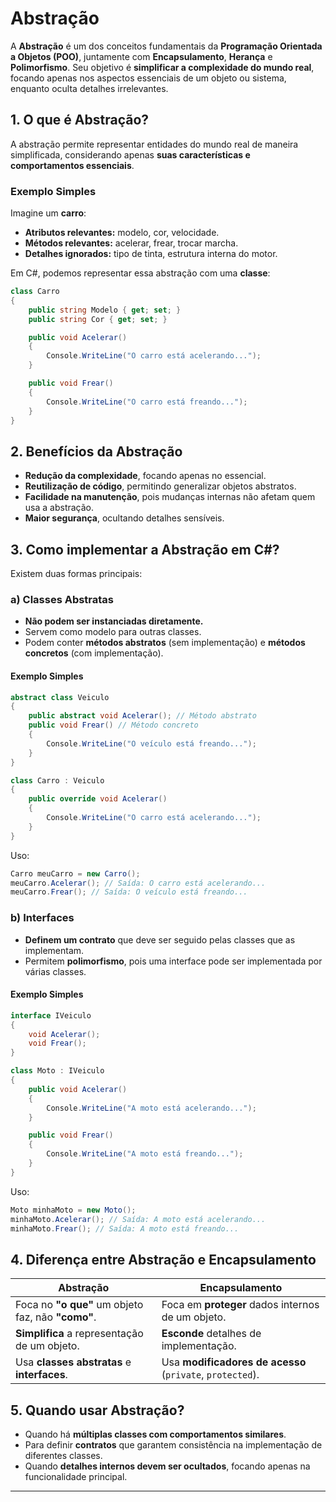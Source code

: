 # **Abstração**

A **Abstração** é um dos conceitos fundamentais da **Programação Orientada a Objetos (POO)**, juntamente com **Encapsulamento**, **Herança** e **Polimorfismo**. Seu objetivo é **simplificar a complexidade do mundo real**, focando apenas nos aspectos essenciais de um objeto ou sistema, enquanto oculta detalhes irrelevantes.

## **1. O que é Abstração?**

A abstração permite representar entidades do mundo real de maneira simplificada, considerando apenas **suas características e comportamentos essenciais**.

### **Exemplo Simples**

Imagine um **carro**:

- **Atributos relevantes:** modelo, cor, velocidade.
- **Métodos relevantes:** acelerar, frear, trocar marcha.
- **Detalhes ignorados:** tipo de tinta, estrutura interna do motor.

Em C#, podemos representar essa abstração com uma **classe**:

```csharp
class Carro
{
    public string Modelo { get; set; }
    public string Cor { get; set; }

    public void Acelerar()
    {
        Console.WriteLine("O carro está acelerando...");
    }

    public void Frear()
    {
        Console.WriteLine("O carro está freando...");
    }
}
```

## **2. Benefícios da Abstração**

- **Redução da complexidade**, focando apenas no essencial.
- **Reutilização de código**, permitindo generalizar objetos abstratos.
- **Facilidade na manutenção**, pois mudanças internas não afetam quem usa a abstração.
- **Maior segurança**, ocultando detalhes sensíveis.

## **3. Como implementar a Abstração em C#?**

Existem duas formas principais:

### **a) Classes Abstratas**

- **Não podem ser instanciadas diretamente.**
- Servem como modelo para outras classes.
- Podem conter **métodos abstratos** (sem implementação) e **métodos concretos** (com implementação).

#### **Exemplo Simples**

```csharp
abstract class Veiculo
{
    public abstract void Acelerar(); // Método abstrato
    public void Frear() // Método concreto
    {
        Console.WriteLine("O veículo está freando...");
    }
}

class Carro : Veiculo
{
    public override void Acelerar()
    {
        Console.WriteLine("O carro está acelerando...");
    }
}
```

Uso:

```csharp
Carro meuCarro = new Carro();
meuCarro.Acelerar(); // Saída: O carro está acelerando...
meuCarro.Frear(); // Saída: O veículo está freando...
```

### **b) Interfaces**

- **Definem um contrato** que deve ser seguido pelas classes que as implementam.
- Permitem **polimorfismo**, pois uma interface pode ser implementada por várias classes.

#### **Exemplo Simples**

```csharp
interface IVeiculo
{
    void Acelerar();
    void Frear();
}

class Moto : IVeiculo
{
    public void Acelerar()
    {
        Console.WriteLine("A moto está acelerando...");
    }

    public void Frear()
    {
        Console.WriteLine("A moto está freando...");
    }
}
```

Uso:

```csharp
Moto minhaMoto = new Moto();
minhaMoto.Acelerar(); // Saída: A moto está acelerando...
minhaMoto.Frear(); // Saída: A moto está freando...
```

## **4. Diferença entre Abstração e Encapsulamento**

| **Abstração** | **Encapsulamento** |
| --- | --- |
| Foca no **"o que"** um objeto faz, não **"como"**. | Foca em **proteger** dados internos de um objeto. |
| **Simplifica** a representação de um objeto. | **Esconde** detalhes de implementação. |
| Usa **classes abstratas** e **interfaces**. | Usa **modificadores de acesso** (`private`, `protected`). |

## **5. Quando usar Abstração?**

- Quando há **múltiplas classes com comportamentos similares**.
- Para definir **contratos** que garantem consistência na implementação de diferentes classes.
- Quando **detalhes internos devem ser ocultados**, focando apenas na funcionalidade principal.

---
